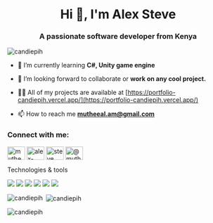 <h1 align="center">Hi 👋, I'm Alex Steve</h1>
<h3 align="center">A passionate software developer from Kenya</h3>

<p align="left"> <img src="https://komarev.com/ghpvc/?username=candiepih&label=Profile%20views&color=0e75b6&style=flat" alt="candiepih" /> </p>

- 🌱 I’m currently learning **C#, Unity game engine**

- 👯 I’m looking forward to collaborate or **work on any cool project.**

- 👨‍💻 All of my projects are available at [https://portfolio-candiepih.vercel.app/](https://portfolio-candiepih.vercel.app/)

- 📫 How to reach me **mutheeal.am@gmail.com**

<h3 align="left">Connect with me:</h3>
<p align="left">
<a href="https://twitter.com/mutheealam" target="blank"><img align="center" src="https://raw.githubusercontent.com/rahuldkjain/github-profile-readme-generator/master/src/images/icons/Social/twitter.svg" alt="mutheealam" height="30" width="40" /></a>
<a href="https://linkedin.com/in/alex-steve-906242116" target="blank"><img align="center" src="https://raw.githubusercontent.com/rahuldkjain/github-profile-readme-generator/master/src/images/icons/Social/linked-in-alt.svg" alt="alex-steve-906242116" height="30" width="40" /></a>
<a href="https://fb.com/steve kadih p" target="blank"><img align="center" src="https://raw.githubusercontent.com/rahuldkjain/github-profile-readme-generator/master/src/images/icons/Social/facebook.svg" alt="steve kadih p" height="30" width="40" /></a>
<a href="https://medium.com/@mutheeal.am" target="blank"><img align="center" src="https://raw.githubusercontent.com/rahuldkjain/github-profile-readme-generator/master/src/images/icons/Social/medium.svg" alt="@mutheeal.am" height="30" width="40" /></a>
</p>

Technologies & tools

![](https://img.shields.io/badge/Language-c-informational?style=flat&logo=c&logoColor=white&color=2bbc8a)
![](https://img.shields.io/badge/Language-csharp-informational?style=flat&logo=csharp&logoColor=white&color=2bbc8a)
![](https://img.shields.io/badge/Language-javascript-informational?style=flat&logo=javascript&logoColor=white&color=2bbc8a)
![](https://img.shields.io/badge/Language-typescript-informational?style=flat&logo=typescript&logoColor=white&color=2bbc8a)
![](https://img.shields.io/badge/Language-php-informational?style=flat&logo=php&logoColor=white&color=2bbc8a)
![](https://img.shields.io/badge/Language-python-informational?style=flat&logo=python&logoColor=white&color=2bbc8a)

<p><img align="left" src="https://github-readme-stats.vercel.app/api?username=candiepih&show_icons=true&theme=outrun&hide_border=true" alt="candiepih" /></p>

<p>&nbsp;<img align="center" src="https://github-readme-stats.vercel.app/api/top-langs/?username=candiepih&layout=compact&hide_border=true&theme=outrun&langs_count=8" alt="candiepih" /></p>

<p><img align="center" src="https://github-readme-streak-stats.herokuapp.com/?user=candiepih&theme=outrun" alt="candiepih" /></p>

<!---
candiepih/candiepih is a ✨ special ✨ repository because its `README.md` (this file) appears on your GitHub profile.
You can click the Preview link to take a look at your changes.
--->


